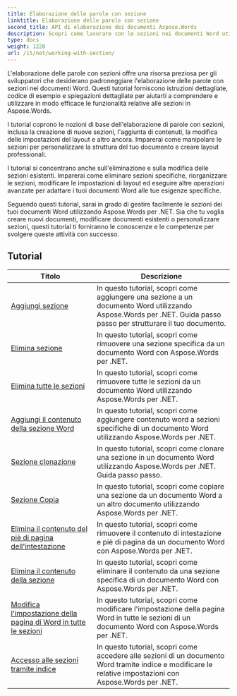 ```yaml
---
title: Elaborazione delle parole con sezione
linktitle: Elaborazione delle parole con sezione
second_title: API di elaborazione dei documenti Aspose.Words
description: Scopri come lavorare con le sezioni nei documenti Word utilizzando Aspose.Words per .NET. Tutorial passo passo con codice di esempio per creare, modificare e formattare le sezioni in modo efficiente.
type: docs
weight: 1220
url: /it/net/working-with-section/
---
```

L'elaborazione delle parole con sezioni offre una risorsa preziosa per gli sviluppatori che desiderano padroneggiare l'elaborazione delle parole con sezioni nei documenti Word. Questi tutorial forniscono istruzioni dettagliate, codice di esempio e spiegazioni dettagliate per aiutarti a comprendere e utilizzare in modo efficace le funzionalità relative alle sezioni in Aspose.Words.

I tutorial coprono le nozioni di base dell'elaborazione di parole con sezioni, inclusa la creazione di nuove sezioni, l'aggiunta di contenuti, la modifica delle impostazioni del layout e altro ancora. Imparerai come manipolare le sezioni per personalizzare la struttura del tuo documento e creare layout professionali.

I tutorial si concentrano anche sull'eliminazione e sulla modifica delle sezioni esistenti. Imparerai come eliminare sezioni specifiche, riorganizzare le sezioni, modificare le impostazioni di layout ed eseguire altre operazioni avanzate per adattare i tuoi documenti Word alle tue esigenze specifiche.

Seguendo questi tutorial, sarai in grado di gestire facilmente le sezioni dei tuoi documenti Word utilizzando Aspose.Words per .NET. Sia che tu voglia creare nuovi documenti, modificare documenti esistenti o personalizzare sezioni, questi tutorial ti forniranno le conoscenze e le competenze per svolgere queste attività con successo.

 ## Tutorial
| Titolo | Descrizione |
| --- | --- |
| [Aggiungi sezione](./add-section/) | In questo tutorial, scopri come aggiungere una sezione a un documento Word utilizzando Aspose.Words per .NET. Guida passo passo per strutturare il tuo documento. |
| [Elimina sezione](./delete-section/) | In questo tutorial, scopri come rimuovere una sezione specifica da un documento Word con Aspose.Words per .NET. |
| [Elimina tutte le sezioni](./delete-all-sections/) | In questo tutorial, scopri come rimuovere tutte le sezioni da un documento Word utilizzando Aspose.Words per .NET. |
| [Aggiungi il contenuto della sezione Word](./append-section-content/) | In questo tutorial, scopri come aggiungere contenuto word a sezioni specifiche di un documento Word utilizzando Aspose.Words per .NET.  |
| [Sezione clonazione](./clone-section/) | In questo tutorial, scopri come clonare una sezione in un documento Word utilizzando Aspose.Words per .NET. Guida passo passo. |
| [Sezione Copia](./copy-section/) | In questo tutorial, scopri come copiare una sezione da un documento Word a un altro documento utilizzando Aspose.Words per .NET. |
| [Elimina il contenuto del piè di pagina dell'intestazione](./delete-header-footer-content/) | In questo tutorial, scopri come rimuovere il contenuto di intestazione e piè di pagina da un documento Word con Aspose.Words per .NET.  |
| [Elimina il contenuto della sezione](./delete-section-content/) | In questo tutorial, scopri come eliminare il contenuto da una sezione specifica di un documento Word con Aspose.Words per .NET. |
| [Modifica l'impostazione della pagina di Word in tutte le sezioni](./modify-page-setup-in-all-sections/) | In questo tutorial, scopri come modificare l'impostazione della pagina Word in tutte le sezioni di un documento Word con Aspose.Words per .NET. |
| [Accesso alle sezioni tramite indice](./sections-access-by-index/) | In questo tutorial, scopri come accedere alle sezioni di un documento Word tramite indice e modificare le relative impostazioni con Aspose.Words per .NET. |